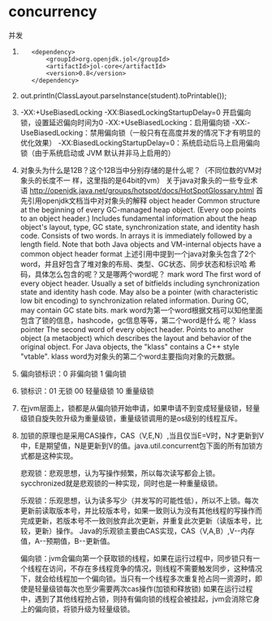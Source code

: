 # concurrency
并发

1.        <dependency>
              <groupId>org.openjdk.jol</groupId>
              <artifactId>jol-core</artifactId>
              <version>0.8</version>
          </dependency>
2.  out.println(ClassLayout.parseInstance(student).toPrintable());

3. -XX:+UseBiasedLocking -XX:BiasedLockingStartupDelay=0   开启偏向锁，设置延迟偏向时间为0
    -XX:+UseBiasedLocking：启用偏向锁
    -XX:-UseBiasedLocking：禁用偏向锁（一般只有在高度并发的情况下才有明显的优化效果）
    -XX:BiasedLockingStartupDelay=0：系统启动后马上启用偏向锁（由于系统启动或 JVM 默认并非马上启用的）

4.  对象头为什么是12B？这个12B当中分别存储的是什么呢？（不同位数的VM对象头的长度不一 样，这里指的是64bit的vm）
    关于java对象头的一些专业术语 http://openjdk.java.net/groups/hotspot/docs/HotSpotGlossary.html 
    首先引用openjdk文档当中对对象头的解释 
     object header 
    Common structure at the beginning of every GC-managed heap object. (Every oop points to an object header.) Includes fundamental information about the heap object's layout, type, GC state, synchronization state, and identity hash code. Consists of two words. In arrays it is immediately followed by a length field. Note that both Java objects and VM-internal objects have a common object header format 
    上述引用中提到一个java对象头包含了2个word，并且好包含了堆对象的布局、类型、GC状态、同步状态和标识哈 希码，具体怎么包含的呢？又是哪两个word呢？ 
     mark word 
    The first word of every object header. Usually a set of bitfields including synchronization state and identity hash code. May also be a pointer (with characteristic low bit encoding) to synchronization related information. During GC, may contain GC state bits. 
    mark word为第一个word根据文档可以知他里面包含了锁的信息，hashcode，gc信息等等，第二个word是什么 呢？
     klass pointer 
     The second word of every object header. Points to another object (a metaobject) which describes the layout and behavior of the original object. For Java objects, the "klass" contains a C++ style "vtable". 
     klass word为对象头的第二个word主要指向对象的元数据。


5. 偏向锁标识：0 非偏向锁   1 偏向锁
6. 锁标识：01 无锁     00 轻量级锁  10 重量级锁

7. 在jvm层面上，锁都是从偏向锁开始申请，如果申请不到变成轻量级锁，轻量级锁自旋失败升级为重量级锁，重量级锁调用的是os级别的线程互斥。

8. 加锁的原理也是采用CAS操作，CAS（V,E,N）,当且仅当E=V时，N才更新到V中，E是期望值，N是更新到V的值。java.util.concurrent包下面的所有加锁方式都是这种实现。

   悲观锁：悲观思想，认为写操作频繁，所以每次读写都会上锁。sycchronized就是悲观锁的一种实现，同时也是一种重量级锁。

   乐观锁：乐观思想，认为读多写少（并发写的可能性低），所以不上锁。每次更新前读取版本号，并比较版本号，如果一致则认为没有其他线程的写操作而完成更新，若版本号不一致则放弃此次更新，并重复此次更新（读版本号，比较，更新）操作。
   Java的乐观锁主要由CAS实现，CAS（V,A,B）,V--内存值，A--预期值，B--更新值。
   
   偏向锁：jvm会偏向第一个获取锁的线程，如果在运行过程中，同步锁只有一个线程在访问，不存在多线程竞争的情况，则线程不需要触发同步，这种情况下，就会给线程加一个偏向锁。当只有一个线程多次重复抢占同一资源时，即使是轻量级锁每次也至少需要两次cas操作(加锁和释放锁)
   如果在运行过程中，遇到了其他线程抢占锁，则持有偏向锁的线程会被挂起，jvm会消除它身上的偏向锁，将锁升级为轻量级锁。
